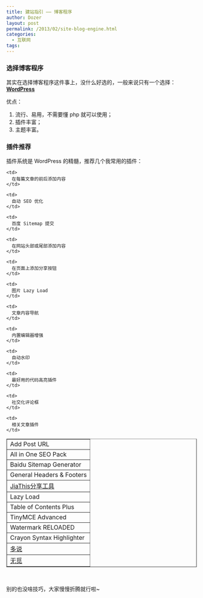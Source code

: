 ```yaml
---
title: 建站指引 —— 博客程序
author: Dozer
layout: post
permalink: /2013/02/site-blog-engine.html
categories:
  - 互联网
tags:
---
```

### 选择博客程序

其实在选择博客程序这件事上，没什么好选的，一般来说只有一个选择：<a href="http://cn.wordpress.org/" target="_blank"><strong>WordPress</strong></a>

优点：

1.  流行、易用，不需要懂 php 就可以使用；
2.  插件丰富；
3.  主题丰富。

<!--more-->

### 插件推荐

插件系统是 WordPress 的精髓，推荐几个我常用的插件：

<table border="1">
  <tr>
    <td>
      Add Post URL
    </td>
    
    <td>
      在每篇文章的前后添加内容
    </td>
  </tr>
  
  <tr>
    <td>
      All in One SEO Pack
    </td>
    
    <td>
      自动 SEO 优化
    </td>
  </tr>
  
  <tr>
    <td>
      Baidu Sitemap Generator
    </td>
    
    <td>
      百度 Sitemap 提交
    </td>
  </tr>
  
  <tr>
    <td>
      General Headers & Footers
    </td>
    
    <td>
      在网站头部或尾部添加内容
    </td>
  </tr>
  
  <tr>
    <td>
      <a href="http://www.jiathis.com/" target="_blank">JiaThis分享工具</a>
    </td>
    
    <td>
      在页面上添加分享按钮
    </td>
  </tr>
  
  <tr>
    <td>
      Lazy Load
    </td>
    
    <td>
      图片 Lazy Load
    </td>
  </tr>
  
  <tr>
    <td>
      Table of Contents Plus
    </td>
    
    <td>
      文章内容导航
    </td>
  </tr>
  
  <tr>
    <td>
      TinyMCE Advanced
    </td>
    
    <td>
      内置编辑器增强
    </td>
  </tr>
  
  <tr>
    <td>
      Watermark RELOADED
    </td>
    
    <td>
      自动水印
    </td>
  </tr>
  
  <tr>
    <td>
      Crayon Syntax Highlighter
    </td>
    
    <td>
      最好用的代码高亮插件
    </td>
  </tr>
  
  <tr>
    <td>
      <a href="http://duoshuo.com/" target="_blank">多说</a>
    </td>
    
    <td>
      社交化评论框
    </td>
  </tr>
  
  <tr>
    <td>
      <a href="http://www.wumii.com/" target="_blank">无觅</a>
    </td>
    
    <td>
      相关文章插件
    </td>
  </tr>
</table>

&nbsp;

别的也没啥技巧，大家慢慢折腾就行啦~
